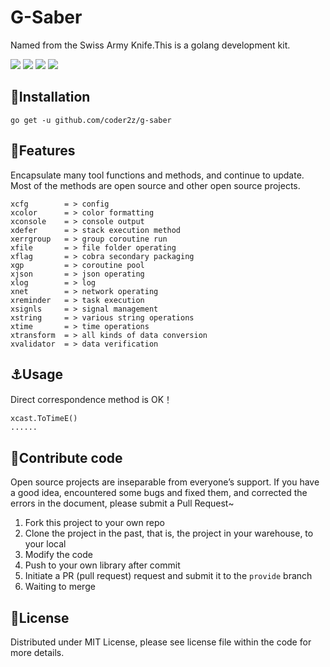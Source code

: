 # G-Saber

Named from the Swiss Army Knife.This is a golang development kit.

![](https://img.shields.io/badge/windowns10-Development-d0d1d4)
![](https://img.shields.io/badge/golang-1.16-blue)
[![](https://img.shields.io/badge/godoc-reference-3C57C4)](https://pkg.go.dev/github.com/coder2z/g-saber)
![](https://img.shields.io/badge/version-0.1.0-r)

## :rocket:Installation

`
go get -u github.com/coder2z/g-saber
`

## :bell:Features

Encapsulate many tool functions and methods, and continue to update. Most of the methods are open source and other open source projects.

```
xcfg        = > config
xcolor      = > color formatting
xconsole    = > console output
xdefer      = > stack execution method
xerrgroup   = > group coroutine run
xfile       = > file folder operating
xflag       = > cobra secondary packaging
xgp         = > coroutine pool
xjson       = > json operating
xlog        = > log
xnet        = > network operating
xreminder   = > task execution
xsignls     = > signal management
xstring     = > various string operations
xtime       = > time operations
xtransform  = > all kinds of data conversion
xvalidator  = > data verification
```

## :anchor:Usage

Direct correspondence method is OK！

```
xcast.ToTimeE()
......
```



## :tada:Contribute code

Open source projects are inseparable from everyone’s support. If you have a good idea, encountered some bugs and fixed them, and corrected the errors in the document, please submit a Pull Request~
1. Fork this project to your own repo
2. Clone the project in the past, that is, the project in your warehouse, to your local
3. Modify the code
4. Push to your own library after commit
5. Initiate a PR (pull request) request and submit it to the `provide` branch
6. Waiting to merge

## :closed_book:License

Distributed under MIT License, please see license file within the code for more details.




